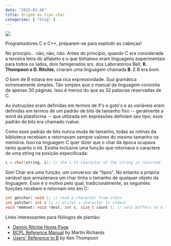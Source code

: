 ```yaml
---
date: "2015-01-26"
title: Origem do tipo char
categories: [ "blog" ]
---
```

![](http://i.imgur.com/SKX1ZjT.jpg?1)

Programadores C e C++, preparem-se para explodir as cabeças!

No princípio... não, não, não. Antes do princípio, quando C era considerada a terceira letra do alfabeto e o que tínhamos eram linguagens experimentais para todos os lados, dois famigerados srs. dos Laboratórios Bell, __K. Thompson e D. Ritchie__, criaram uma linguagem chamada __B__. E B era bom.

O bom de B estava em sua rica expressividade. Sua gramática extremamente simples. Tão simples que o manual da linguagem consistia de apenas 30 páginas. Isso é menos do que as 32 palavras reservadas de C.

As instruções eram definidas em termos de if's e goto's e as variáveis eram definidas em termos de um padrão de bits de tamanho fixo -- geralmente a word da plataforma -- que utilizada em expressões definiam seu tipo; esse padrão de bits era chamado rvalue.

Como esse padrão de bits nunca muda de tamanho, todas as rotinas da biblioteca recebiam e retornavam sempre valores do mesmo tamanho na memória. Isso na linguagem C quer dizer que o char da época ocupava tanto quanto o int. Existia inclusive uma função que retornava o caractere de uma string na posição especificada:

```cpp
c = char(string, i); // the i-th character of the string is returned
```

Sim! Char era uma função, um conversor de "tipos". No entanto a própria variável que armazenava um char tinha o tamanho de qualquer objeto da linguagem. Esse é o motivo pelo qual, tradicionalmente, as seguintes funções recebem e retornam ints em C:

```cpp
int getchar( void ); // read a character from stdin
int putchar( int c ); // writes a character to stdout
void *memset( void *dest, int c, size_t count ); // sets buffers to a specified character
```

Links interessantes para filólogos de plantão:

 - [Dennis Ritchie Home Page](http://www.cs.bell-labs.com/who/dmr/)
 - [BCPL Reference Manual](http://cm.bell-labs.com/cm/cs/who/dmr/bcpl.html) by Martin Richards
 - [Users' Reference to B](http://cm.bell-labs.com/cm/cs/who/dmr/kbman.html) by Ken Thompson
